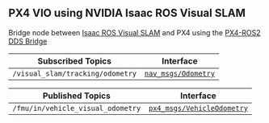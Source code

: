 ## PX4 VIO using NVIDIA Isaac ROS Visual SLAM
Bridge node between [Isaac ROS Visual SLAM](https://github.com/NVIDIA-ISAAC-ROS/isaac_ros_visual_slam)
and PX4 using the [PX4-ROS2 DDS Bridge](https://docs.px4.io/main/en/middleware/uxrce_dds.html)

| Subscribed Topics | Interface |
| --------- | --------- |
| `/visual_slam/tracking/odometry` | [`nav_msgs/Odometry`](https://github.com/ros2/common_interfaces/blob/humble/nav_msgs/msg/Odometry.msg) | 

| Published Topics | Interface |
| --------- | --------- |
| `/fmu/in/vehicle_visual_odometry` | [`px4_msgs/VehicleOdometry`](https://github.com/PX4/px4_msgs/blob/main/msg/VehicleOdometry.msg) |

